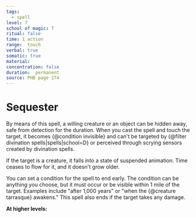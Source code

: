 ```yaml
---
tags:
  - spell
level: 7
school of magic: T
ritual: false
time: 1 action
range:  touch
verbal: true
somatic: true
material: 
concentration: false
duration:  permanent
source: PHB page 274
---
```

# Sequester
By means of this spell, a willing creature or an object can be hidden away, safe from detection for the duration. When you cast the spell and touch the target, it becomes {@condition invisible} and can't be targeted by {@filter divination spells|spells|school=D} or perceived through scrying sensors created by divination spells.

If the target is a creature, it falls into a state of suspended animation. Time ceases to flow for it, and it doesn't grow older.

You can set a condition for the spell to end early. The condition can be anything you choose, but it must occur or be visible within 1 mile of the target. Examples include "after 1,000 years" or "when the {@creature tarrasque} awakens." This spell also ends if the target takes any damage.

**At higher levels:** 
